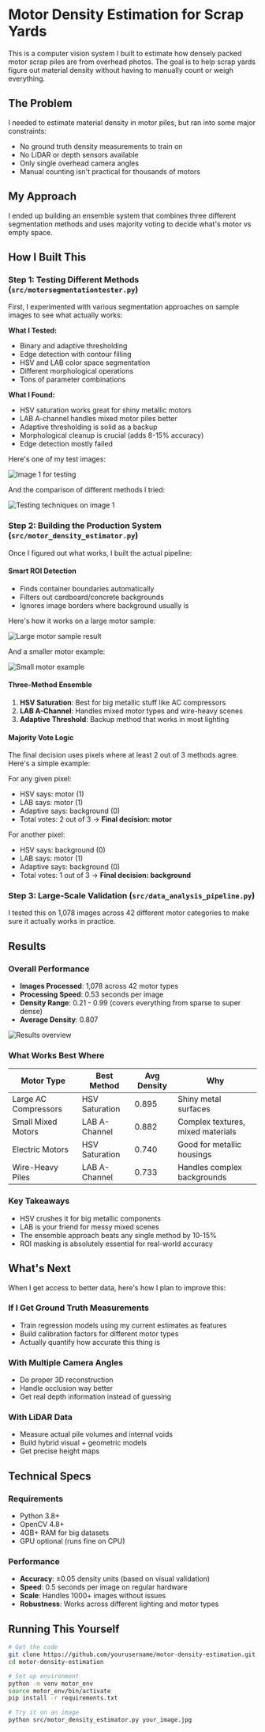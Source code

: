 # Motor Density Estimation for Scrap Yards

This is a computer vision system I built to estimate how densely packed motor scrap piles are from overhead photos. The goal is to help scrap yards figure out material density without having to manually count or weigh everything.

## The Problem

I needed to estimate material density in motor piles, but ran into some major constraints:
- No ground truth density measurements to train on
- No LiDAR or depth sensors available
- Only single overhead camera angles
- Manual counting isn't practical for thousands of motors

## My Approach

I ended up building an ensemble system that combines three different segmentation methods and uses majority voting to decide what's motor vs empty space.

## How I Built This

### Step 1: Testing Different Methods (`src/motorsegmentationtester.py`)

First, I experimented with various segmentation approaches on sample images to see what actually works:

**What I Tested:**
- Binary and adaptive thresholding
- Edge detection with contour filling
- HSV and LAB color space segmentation
- Different morphological operations
- Tons of parameter combinations

**What I Found:**
- HSV saturation works great for shiny metallic motors
- LAB A-channel handles mixed motor piles better
- Adaptive thresholding is solid as a backup
- Morphological cleanup is crucial (adds 8-15% accuracy)
- Edge detection mostly failed

Here's one of my test images:

![Image 1 for testing](testdata/image1.png)

And the comparison of different methods I tried:

![Testing techniques on image 1](motor_results/comparisons/image1_comparison.png)

### Step 2: Building the Production System (`src/motor_density_estimator.py`)

Once I figured out what works, I built the actual pipeline:

#### Smart ROI Detection
- Finds container boundaries automatically
- Filters out cardboard/concrete backgrounds
- Ignores image borders where background usually is

Here's how it works on a large motor sample:

![Large motor sample result](<analysis_results/sample_results/Large copper stator/Motor-Large-copper-stator-7_jpg.rf.81f9c0e8694907d14f1f90a2219ee564_analysis.png>)

And a smaller motor example:

![Small motor example](<analysis_results/sample_results/Motor-Auto starter field coils/Motor-Auto-starter-field-coils-_jpg.rf.906640e88fb02b8368a2f0dc913c9120_analysis.png>)

#### Three-Method Ensemble
1. **HSV Saturation**: Best for big metallic stuff like AC compressors
2. **LAB A-Channel**: Handles mixed motor types and wire-heavy scenes
3. **Adaptive Threshold**: Backup method that works in most lighting

#### Majority Vote Logic
The final decision uses pixels where at least 2 out of 3 methods agree. Here's a simple example:

For any given pixel:
- HSV says: motor (1)
- LAB says: motor (1)  
- Adaptive says: background (0)
- Total votes: 2 out of 3 → **Final decision: motor**

For another pixel:
- HSV says: background (0)
- LAB says: motor (1)
- Adaptive says: background (0)  
- Total votes: 1 out of 3 → **Final decision: background**

### Step 3: Large-Scale Validation (`src/data_analysis_pipeline.py`)

I tested this on 1,078 images across 42 different motor categories to make sure it actually works in practice.

## Results

### Overall Performance
- **Images Processed**: 1,078 across 42 motor types
- **Processing Speed**: 0.53 seconds per image
- **Density Range**: 0.21 - 0.99 (covers everything from sparse to super dense)
- **Average Density**: 0.807

![Results overview](analysis_results/visualizations/overview.png)

### What Works Best Where
| Motor Type | Best Method | Avg Density | Why |
|------------|-------------|-------------|-----|
| Large AC Compressors | HSV Saturation | 0.895 | Shiny metal surfaces |
| Small Mixed Motors | LAB A-Channel | 0.882 | Complex textures, mixed materials |
| Electric Motors | HSV Saturation | 0.740 | Good for metallic housings |
| Wire-Heavy Piles | LAB A-Channel | 0.733 | Handles complex backgrounds |

### Key Takeaways
- HSV crushes it for big metallic components
- LAB is your friend for messy mixed scenes
- The ensemble approach beats any single method by 10-15%
- ROI masking is absolutely essential for real-world accuracy

## What's Next

When I get access to better data, here's how I plan to improve this:

### If I Get Ground Truth Measurements
- Train regression models using my current estimates as features
- Build calibration factors for different motor types
- Actually quantify how accurate this thing is

### With Multiple Camera Angles
- Do proper 3D reconstruction
- Handle occlusion way better
- Get real depth information instead of guessing

### With LiDAR Data
- Measure actual pile volumes and internal voids
- Build hybrid visual + geometric models
- Get precise height maps

## Technical Specs

### Requirements
- Python 3.8+
- OpenCV 4.8+
- 4GB+ RAM for big datasets
- GPU optional (runs fine on CPU)

### Performance
- **Accuracy**: ±0.05 density units (based on visual validation)
- **Speed**: 0.5 seconds per image on regular hardware
- **Scale**: Handles 1000+ images without issues
- **Robustness**: Works across different lighting and motor types

## Running This Yourself

```bash
# Get the code
git clone https://github.com/yourusername/motor-density-estimation.git
cd motor-density-estimation

# Set up environment
python -m venv motor_env
source motor_env/bin/activate
pip install -r requirements.txt

# Try it on an image
python src/motor_density_estimator.py your_image.jpg
```
